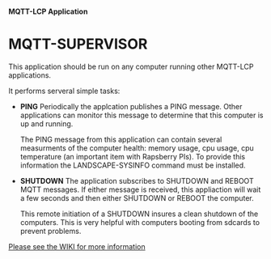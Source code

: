 #### MQTT-LCP Application

# MQTT-SUPERVISOR

This application should be run on any computer running other MQTT-LCP applications.

It performs serveral simple tasks:

* **PING**  Periodically the applcation publishes a PING message.  Other applications can monitor this message
to determine that this computer is up and running.

    The PING message from this application can contain
several measurments of the computer health: memory usage, cpu usage, cpu temperature (an important item with Rapsberry PIs). To provide this information the LANDSCAPE-SYSINFO command must be installed.

* **SHUTDOWN** The application subscribes to SHUTDOWN and REBOOT MQTT messages.  If either message is received, this
appliaction will wait a few seconds and then either SHUTDOWN or REBOOT the computer.

    This remote initiation of a SHUTDOWN insures a clean shutdown of the computers.  This is very helpful with computers booting from sdcards to prevent problems.

[Please see the WIKI for more information](https://github.com/rphughespa/mqtt-lcp/wiki)
